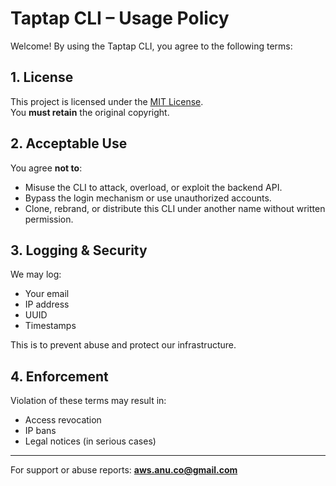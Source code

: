 # Taptap CLI – Usage Policy

Welcome! By using the Taptap CLI, you agree to the following terms:

## 1. License
This project is licensed under the [MIT License](./LICENSE).  
You **must retain** the original copyright.

## 2. Acceptable Use
You agree **not to**:
- Misuse the CLI to attack, overload, or exploit the backend API.
- Bypass the login mechanism or use unauthorized accounts.
- Clone, rebrand, or distribute this CLI under another name without written permission.

## 3. Logging & Security
We may log:
- Your email
- IP address
- UUID
- Timestamps

This is to prevent abuse and protect our infrastructure.

## 4. Enforcement
Violation of these terms may result in:
- Access revocation
- IP bans
- Legal notices (in serious cases)

---

For support or abuse reports: **aws.anu.co@gmail.com**
